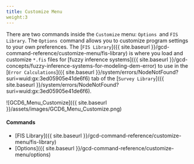 ```yaml
---
title: Customize Menu
weight:3
---
```


There are two commands inside the `Customize` menu: `Options `and `FIS Library`. The `Options `command allows you to customize program settings to your own preferences. The [`FIS Library`]({{ site.baseurl }}/gcd-command-reference/customize-menu/fis-library) is where you load and customize `*.fis` files for [fuzzy inference systems]({{ site.baseurl }}/gcd-concepts/fuzzy-inference-systems-for-modeling-dem-error) to use in the [`Error Calculations`]({{ site.baseurl }}/system/errors/NodeNotFound?suri=wuid:gx:3ed05905e41de6f6) tab of the [`Survey Library`]({{ site.baseurl }}/system/errors/NodeNotFound?suri=wuid:gx:3ed05905e41de6f6).

![GCD6_Menu_Customize]({{ site.baseurl }}/assets/images/GCD6_Menu_Customize.png)

#### Commands

- [FIS Library]({{ site.baseurl }}/gcd-command-reference/customize-menu/fis-library)
- [Options]({{ site.baseurl }}/gcd-command-reference/customize-menu/options)

